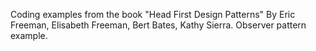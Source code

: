 Coding examples from the book "Head First Design Patterns" By Eric Freeman, Elisabeth Freeman, Bert Bates, Kathy Sierra.
Observer pattern example.

